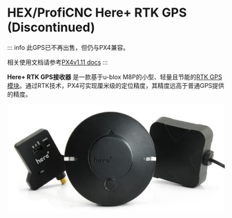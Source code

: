 # HEX/ProfiCNC Here+ RTK GPS (Discontinued)

<Badge type="info" text="Discontinued" />

::: info
此GPS已不再出售，但仍与PX4兼容。

相关使用文档请参考[PX4v1.11 docs](https://docs.px4.io/v1.11/en/gps_compass/rtk_gps_hex_hereplus.html)
:::

**Here+ RTK GPS接收器** 是一款基于u-blox M8P的小型、轻量且节能的[RTK GPS模块](../gps_compass/rtk_gps.md)。通过RTK技术，PX4可实现厘米级的定位精度，其精度远高于普通GPS提供的精度。

<img src="../../assets/hardware/gps/rtk_here_plus.jpg" />